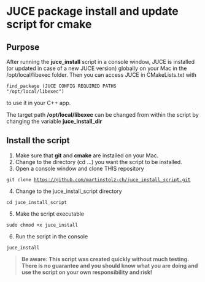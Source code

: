 # JUCE package install and update script for cmake

## Purpose

After running the __juce_install__ script in a console window, JUCE is installed (or updated in case of a new JUCE version) globally on your Mac in the /opt/local/libexec folder.
Then you can access JUCE in CMakeLists.txt with 

<code>find_package (JUCE CONFIG REQUIRED PATHS "/opt/local/libexec")</code>

to use it in your C++ app. 

The target path __/opt/local/libexec__ can be changed from within the script by changing the variable __juce_install_dir__

## Install the script

1. Make sure that __git__ and __cmake__ are installed on your Mac.
2. Change to the directory (cd ...) you want the script to be installed.
3. Open a console window and clone THIS repository

<code>git clone https://github.com/martinstolz-ch/juce_install_script.git</code>

4. Change to the juce_install_script directory

<code>cd juce_install_script</code>

5. Make the script executable

<code>sudo chmod +x juce_install</code>

6. Run the script in the console

<code>juce_install</code>


> __Be aware: This script was created quickly without much testing. There is no guarantee and you should know what you are doing and use the script on your own responsibility and risk!__
